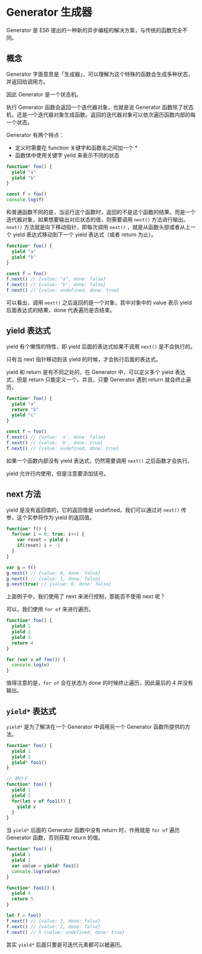 # Generator 生成器

Generator 是 ES6 提出的一种新的异步编程的解决方案，与传统的函数完全不同。

## 概念

Generator 字面意思是「生成器」，可以理解为这个特殊的函数会生成多种状态，并返回给调用方。

因此 Generator 是一个状态机。

执行 Generator 函数会返回一个迭代器对象，也就是说 Generator 函数除了状态机，还是一个迭代器对象生成函数。返回的迭代器对象可以依次遍历函数内部的每一个状态。

Generator 有两个特点：

*   定义时需要在 function 关键字和函数名之间加一个 *
*   函数体中使用关键字 yeild 来表示不同的状态

```js
function* foo() {
  yield "a"
  yield "b"
}

const f = foo()
console.log(f)
```

和普通函数不同的是，当运行这个函数时，返回的不是这个函数的结果，而是一个迭代器对象，如果想要输出对应状态的值，则需要调用 `next()` 方法进行输出。`next()` 方法就是向下移动指针，即每次调用 `next()` ，就是从函数头部或者从上一个 yield 表达式移动到下一个 yield 表达式（或者 return 为止）。

```js
function* foo() {
  yield "a"
  yield "b"
}

const f = foo()
f.next() // {value: "a", done: false}
f.next() // {value: "b", done: false}
f.next() // {value: undefined, done: true}
```

可以看出，调用 `next()` 之后返回的是一个对象，其中对象中的 value 表示 yield 后面表达式的结果，done 代表遍历是否结束。

## yield 表达式

yield 有个懒惰的特性，即 yield 后面的表达式如果不调用 `next()` 是不会执行的。

只有当 next 指针移动到该 yield 的时候，才会执行后面的表达式。

yield 和 return 是有不同之处的，在 Generator 中，可以定义多个 yield 表达式，但是 return 只能定义一个。并且，只要 Generator 遇到 return 就会终止遍历。

```js
function* foo() {
  yield "a"
  return "b"
  yield "c"
}

const f = foo()
f.next() // {value: 'a', done: false}
f.next() // {value: 'b', done: true}
f.next() // {value: undefined, done: true}
```

如果一个函数内部没有 yield 表达式，仍然需要调用 `next()` 之后函数才会执行。

yield 允许行内使用，但是注意要添加括号。

## next 方法

yield 是没有返回值的，它的返回值是 undefined，我们可以通过对 `next()` 传参，这个实参将作为 yield 的返回值。

```js
function* f() {
  for(var i = 0; true; i++) {
    var reset = yield i
    if(reset) i = -1
  }
}

var g = f()
g.next() // {value: 0, done: false}
g.next() // {value: 1, done: false}
g.next(true) // {value: 0, done: false}
```

上面例子中，我们使用了 next 来进行控制，那能否不使用 next 呢？

可以，我们使用 `for of` 来进行遍历。

```js
function* foo() {
  yield 1
  yield 2
  yield 3
  return 4
}

for (var v of foo()) {
  console.log(v)
}
```

值得注意的是，`for of` 会在状态为 done 的时候终止遍历，因此最后的 4 并没有输出。

## `yield*` 表达式

`yield*` 是为了解决在一个 Generator 中调用另一个 Generator 函数所提供的方法。

```js
function* foo() {
  yield 1
  yield 2
  yield* foo1()
}

// 等价于
function* foo() {
  yield 1
  yield 2
  for(let v of foo1()) {
    yield v
  }
}
```

当 `yield*` 后面的 Generator 函数中没有 return 时，作用就是 `for of` 遍历 Generator 函数，否则获取 return 的值。

```js
function* foo() {
  yield 1
  yield 2
  var value = yield* foo1()
  console.log(value)
}

function* foo1() {
  yield 4
  return 5
}

let f = foo()
f.next() // {value: 1, done: false}
f.next() // {value: 2, done: false}
f.next() // 5 {value: undefined, done: true}
```

其实 `yield*` 后面只要是可迭代元素都可以被遍历。

